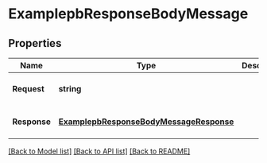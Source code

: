 # ExamplepbResponseBodyMessage

## Properties
Name | Type | Description | Notes
------------ | ------------- | ------------- | -------------
**Request** | **string** |  | [optional] [default to null]
**Response** | [**ExamplepbResponseBodyMessageResponse**](examplepbResponseBodyMessageResponse.md) |  | [optional] [default to null]

[[Back to Model list]](../README.md#documentation-for-models) [[Back to API list]](../README.md#documentation-for-api-endpoints) [[Back to README]](../README.md)
